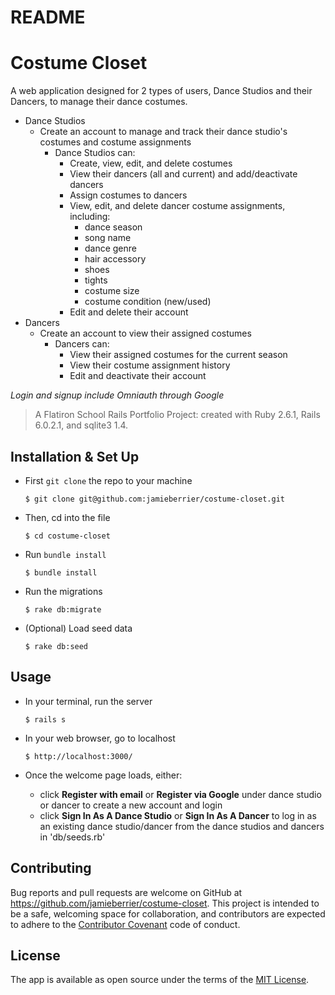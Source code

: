 README
======

# Costume Closet

A web application designed for 2 types of users, Dance Studios and their Dancers, to manage their dance costumes.
* Dance Studios
    * Create an account to manage and track their dance studio's costumes and costume assignments
        * Dance Studios can:
            * Create, view, edit, and delete costumes
            * View their dancers (all and current) and add/deactivate dancers
            * Assign costumes to dancers
            * View, edit, and delete dancer costume assignments, including: 
                * dance season
                * song name
                * dance genre
                * hair accessory
                * shoes
                * tights
                * costume size
                * costume condition (new/used)
            * Edit and delete their account
* Dancers
    * Create an account to view their assigned costumes
        * Dancers can:
            * View their assigned costumes for the current season
            * View their costume assignment history
            * Edit and deactivate their account

*Login and signup include Omniauth through Google*

> A Flatiron School Rails Portfolio Project: created with Ruby 2.6.1, Rails 6.0.2.1, and sqlite3 1.4.

## Installation & Set Up

* First `git clone` the repo to your machine

    ```
    $ git clone git@github.com:jamieberrier/costume-closet.git
    ```
* Then, cd into the file

    ```
    $ cd costume-closet
    ```
* Run `bundle install`

    ```
    $ bundle install
    ```
* Run the migrations

    ```
    $ rake db:migrate
    ```
* (Optional) Load seed data

    ```
    $ rake db:seed
    ```

## Usage

* In your terminal, run the server

    ```
    $ rails s
    ```
* In your web browser, go to localhost

    ```
    $ http://localhost:3000/
    ```
* Once the welcome page loads, either:
    * click **Register with email** or **Register via Google** under dance studio or dancer to create a new account and login
    * click **Sign In As A Dance Studio** or **Sign In As A Dancer** to log in as an existing dance studio/dancer from the dance studios and dancers in 'db/seeds.rb'

## Contributing

Bug reports and pull requests are welcome on GitHub at https://github.com/jamieberrier/costume-closet. This project is intended to be a safe, welcoming space for collaboration, and contributors are expected to adhere to the [Contributor Covenant](http://contributor-covenant.org) code of conduct.

## License

The app is available as open source under the terms of the [MIT License](https://opensource.org/licenses/MIT).
